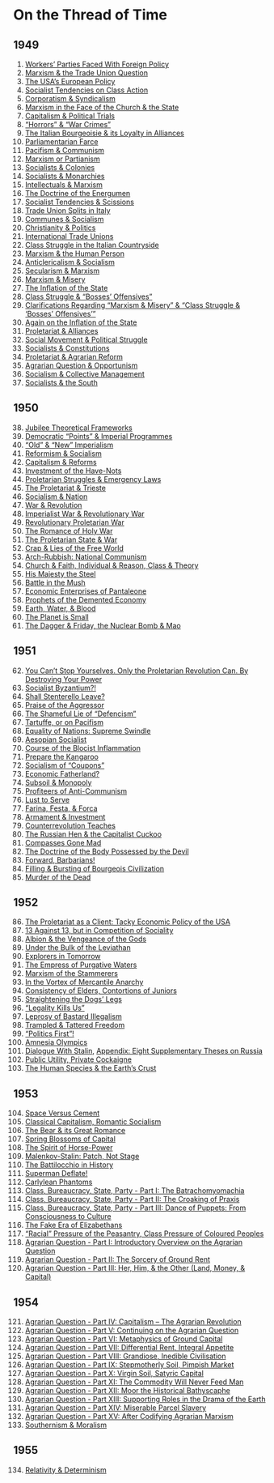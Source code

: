 # On the Thread of Time
## 1949
1. [Workers’ Parties Faced With Foreign Policy](https://www.international-communist-party.org/English/Texts/ThreadTi/49Workersparties.htm)
2. [Marxism & the Trade Union Question](https://www.international-communist-party.org/English/Texts/ThreadTi/49MarxismTUQuestion.htm)
3. [The USA’s European Policy](https://www.international-communist-party.org/English/Texts/ThreadTi/49UsaEuropeanPolicy.htm)
4. [Socialist Tendencies on Class Action](https://libriincogniti.wordpress.com/2018/06/03/on-the-thread-of-time-the-socialist-tendencies-and-the-question-of-power/)
5. [Corporatism & Syndicalism](https://libriincogniti.wordpress.com/2018/06/03/on-the-thread-of-time-corporatism-and-trade-unionism/)
6. [Marxism in the Face of the Church & the State](https://libriincogniti.wordpress.com/2018/06/05/on-the-thread-of-time-marxism-in-the-face-of-the-church-and-the-state/)
7. [Capitalism & Political Trials](https://libriincogniti.wordpress.com/2018/06/06/on-the-thread-of-time-capitalism-and-political-trials/)
8. [“Horrors” & “War Crimes”](https://www.international-communist-party.org/English/REPORTS/WARS/HorrorsCrimes_1949.htm)
9. [The Italian Bourgeoisie & its Loyalty in Alliances](https://libriincogniti.wordpress.com/2019/03/20/on-the-thread-of-time-the-italian-bourgeoisie-and-its-loyalty-in-alliances/)
10. [Parliamentarian Farce](https://libriincogniti.wordpress.com/2018/07/04/on-the-thread-of-time-parliamentarian-farce/)
11. [Pacifism & Communism](https://www.international-communist-party.org/English/REPORTS/WARS/Pacifism_Communism_1949.htm)
12. [Marxism or Partianism](https://www.international-communist-party.org/English/REPORTS/WARS/Partisanism_1949.htm)
13. [Socialists & Colonies](https://libriincogniti.wordpress.com/2018/06/10/on-the-thread-of-time-the-socialists-and-the-colonies/)
14. [Socialists & Monarchies](https://libriincogniti.wordpress.com/2018/06/12/on-the-thread-of-time-socialists-and-monarchies/)
15. [Intellectuals & Marxism](https://libriincogniti.wordpress.com/2018/06/24/on-the-thread-of-time-intellectuals-and-marxism/)
16. [The Doctrine of the Energumen](https://libriincogniti.wordpress.com/2019/03/20/on-the-thread-of-time-the-doctrine-of-the-energumen/)
17. [Socialist Tendencies & Scissions](https://libriincogniti.wordpress.com/2019/03/24/on-the-thread-of-time-socialist-tendencies-and-scissions/)
18. [Trade Union Splits in Italy](https://www.international-communist-party.org/English/Texts/ThreadTi/49TradeUnionSplits.htm)
19. [Communes & Socialism](https://libriincogniti.wordpress.com/2019/03/26/on-the-thread-of-time-communes-and-socialism/)
20. [Christianity & Politics](https://libriincogniti.wordpress.com/2019/03/17/on-the-thread-of-time-christianity-and-politics/)
21. [International Trade Unions](https://libriincogniti.wordpress.com/2019/10/23/on-the-thread-of-time-international-trade-unions/)
22. [Class Struggle in the Italian Countryside](https://libriincogniti.wordpress.com/2019/10/23/on-the-thread-of-time-class-struggle-in-the-italian-countryside/)
23. [Marxism & the Human Person](https://libriincogniti.wordpress.com/2019/10/24/on-the-thread-of-time-marxism-and-the-human-person/)
24. [Anticlericalism & Socialism](https://libriincogniti.wordpress.com/2019/10/24/on-the-thread-of-time-anticlericalism-and-socialism/)
25. [Secularism & Marxism]()
26. [Marxism & Misery]()
27. [The Inflation of the State](https://www.international-communist-party.org/English/Texts/ThreadTi/49InflationState.htm)
28. [Class Struggle & “Bosses’ Offensives”](https://www.international-communist-party.org/English/Texts/ThreadTi/FdTOffen.htm)
29. [Clarifications Regarding “Marxism & Misery” & “Class Struggle & ‘Bosses’ Offensives’”]()
30. [Again on the Inflation of the State](https://libriincogniti.wordpress.com/2019/10/27/on-the-thread-of-time-again-on-the-inflation-of-the-state/)
31. [Proletariat & Alliances](https://libriincogniti.wordpress.com/2019/10/27/on-the-thread-of-time-proletariat-and-alliances/)
32. [Social Movement & Political Struggle](https://libriincogniti.wordpress.com/2019/11/07/on-the-thread-of-time-social-movement-and-political-struggle/)
33. [Socialists & Constitutions](https://libriincogniti.wordpress.com/2019/03/18/on-the-thread-of-time-socialists-and-constitutions/)
34. [Proletariat & Agrarian Reform](https://libriincogniti.wordpress.com/2020/03/30/on-the-thread-of-time-proletariat-and-agrarian-reform/)
35. [Agrarian Question & Opportunism]()
36. [Socialism & Collective Management](https://libriincogniti.wordpress.com/2020/03/29/on-the-thread-of-time-socialism-and-collective-management/)
37. [Socialists & the South](https://www.international-communist-party.org/English/Texts/ThreadTi/49SocialistsAndSouth.htm)
## 1950
38. [Jubilee Theoretical Frameworks]()
39. [Democratic “Points” & Imperial Programmes](https://libriincogniti.wordpress.com/2020/08/11/on-the-thread-of-time-democratic-points-and-imperial-programmes/)
40. [“Old” & “New” Imperialism](https://libriincogniti.wordpress.com/2020/08/11/on-the-thread-of-time-old-and-new-imperialism/)
41. [Reformism & Socialism]()
42. [Capitalism & Reforms]()
43. [Investment of the Have-Nots]()
44. [Proletarian Struggles & Emergency Laws]()
45. [The Proletariat & Trieste]()
46. [Socialism & Nation](https://www.international-communist-party.org/English/REPORTS/WARS/Socialism_and_Nation_1950.htm)
47. [War & Revolution](https://www.international-communist-party.org/English/REPORTS/WARS/WarAndRevolution_1950.htm)
48. [Imperialist War & Revolutionary War](https://www.international-communist-party.org/English/REPORTS/WARS/Imperialist_Rev_Wars_1950.htm)
49. [Revolutionary Proletarian War](https://www.international-communist-party.org/English/REPORTS/WARS/RevolutionaryProletarianWar_1950.htm)
50. [The Romance of Holy War](https://www.international-communist-party.org/English/REPORTS/WARS/RomanceOfJustWar_1950.htm)
51. [The Proletarian State & War](https://www.international-communist-party.org/English/REPORTS/WARS/ProletarianStateWar_1950.htm)
52. [Crap & Lies of the Free World]()
53. [Arch-Rubbish: National Communism]()
54. [Church & Faith, Individual & Reason, Class & Theory]()
55. [His Majesty the Steel]()
56. [Battle in the Mush]()
57. [Economic Enterprises of Pantaleone]()
58. [Prophets of the Demented Economy]()
59. [Earth, Water, & Blood]()
60. [The Planet is Small](https://www.international-communist-party.org/English/REPORTS/WARS/PlanetSmall_1950.htm)
61. [The Dagger & Friday, the Nuclear Bomb & Mao](https://www.international-communist-party.org/English/REPORTS/WARS/DaggerAndFriday_1950.htm)
## 1951
62. [You Can’t Stop Yourselves. Only the Proletarian Revolution Can. By Destroying Your Power](https://www.international-communist-party.org/English/REPORTS/WARS/Cant_stop_1951.htm)
63. [Socialist Byzantium?!]()
64. [Shall Stenterello Leave?](https://www.international-communist-party.org/English/REPORTS/WARS/Stenterello_1951.htm)
65. [Praise of the Aggressor](https://www.international-communist-party.org/English/REPORTS/WARS/Praise_Aggressor_51.htm)
66. [The Shameful Lie of “Defencism”](https://www.international-communist-party.org/English/REPORTS/WARS/Defencism_1951.htm)
67. [Tartuffe, or on Pacifism](https://www.international-communist-party.org/English/REPORTS/WARS/Tartuffe_1951.htm)
68. [Equality of Nations: Supreme Swindle](https://www.international-communist-party.org/English/REPORTS/WARS/Equality_of_nations_1951.htm)
69. [Aesopian Socialist]()
70. [Course of the Blocist Inflammation]()
71. [Prepare the Kangaroo]()
72. [Socialism of “Coupons”]()
73. [Economic Fatherland?]()
74. [Subsoil & Monopoly]()
75. [Profiteers of Anti-Communism]()
76. [Lust to Serve]()
77. [Farina, Festa, & Forca]()
78. [Armament & Investment]()
79. [Counterrevolution Teaches]()
80. [The Russian Hen & the Capitalist Cuckoo]()
81. [Compasses Gone Mad](https://libriincogniti.wordpress.com/2020/04/18/on-the-thread-of-time-compasses-gone-mad/)
82. [The Doctrine of the Body Possessed by the Devil](https://www.international-communist-party.org/CommLeft/CL17.htm#DOCTRINEOFTHEBODY)
83. [Forward, Barbarians!](https://libriincogniti.wordpress.com/2018/02/23/on-the-thread-of-time-forward-barbarians/)
84. [Filling & Bursting of Bourgeois Civilization](https://www.international-communist-party.org/CommLeft/CL17.htm#FILLINGANDBURSTING)
85. [Murder of the Dead](https://www.international-communist-party.org/CommLeft/CL17.htm#MURDEROFTHEDEAD)
## 1952
86. [The Proletariat as a Client: Tacky Economic Policy of the USA]()
87. [13 Against 13, but in Competition of Sociality]()
88. [Albion & the Vengeance of the Gods]()
89. [Under the Bulk of the Leviathan](https://www.international-communist-party.org/English/Texts/ThreadTi/52Leviathan.htm)
90. [Explorers in Tomorrow]()
91. [The Empress of Purgative Waters]()
92. [Marxism of the Stammerers](https://www.international-communist-party.org/English/Texts/ThreadTi/52Stammerers.htm)
93. [In the Vortex of Mercantile Anarchy](https://libriincogniti.wordpress.com/2020/08/25/on-the-thread-of-time-in-the-vortex-of-mercantile-anarchy/)
94. [Consistency of Elders, Contortions of Juniors]()
95. [Straightening the Dogs’ Legs](http://www.international-communist-party.org/English/Texts/ThreadTi/52DogsLe.htm)
96. [“Legality Kills Us”]()
97. [Leprosy of Bastard Illegalism]()
98. [Trampled & Tattered Freedom]()
99. [“Politics First”!]()
100. [Amnesia Olympics]()
101. [Dialogue With Stalin](https://libriincogniti.wordpress.com/2017/12/13/amadeo-bordiga-dialogue-with-stalin/), [Appendix: Eight Supplementary Theses on Russia](https://sinistra.net/lib/upt/comlef/art/eightsuppe.html)
102. [Public Utility, Private Cockaigne]()
103. [The Human Species & the Earth’s Crust](http://www.quinterna.org/lingue/english/historical_en/human_species_and_earthcrust.htm)
## 1953
104. [Space Versus Cement](https://libriincogniti.wordpress.com/2020/03/21/on-the-thread-of-time-space-versus-cement/)
105. [Classical Capitalism, Romantic Socialism]()
106. [The Bear & its Great Romance]()
107. [Spring Blossoms of Capital]()
108. [The Spirit of Horse-Power](https://www.international-communist-party.org/CommLeft/CL17.htm#THE_SPIRIT_OF_HORSE_POWER)
109. [Malenkov-Stalin: Patch, Not Stage]()
110. [The Battilocchio in History](http://www.international-communist-party.org/English/Texts/ThreadTi/Battiloc.htm)
111. [Superman Deflate!](https://www.international-communist-party.org/CommLeft/CL50.htm#superman)
112. [Carlylean Phantoms](http://www.international-communist-party.org/English/Texts/ThreadTi/53Carlyl.htm)
113. [Class, Bureaucracy, State, Party - Part I: The Batrachomyomachia](https://www.international-communist-party.org/English/Texts/ThreadTi/53Batrac.htm)
114. [Class, Bureaucracy, State, Party - Part II: The Croaking of Praxis](https://www.international-communist-party.org/CommLeft/CL49.htm#Croaking)
115. [Class, Bureaucracy, State, Party - Part III: Dance of Puppets: From Consciousness to Culture](https://www.international-communist-party.org/CommLeft/CL49.htm#Puppets)
116. [The Fake Era of Elizabethans]()
117. [“Racial” Pressure of the Peasantry, Class Pressure of Coloured Peoples](https://libriincogniti.wordpress.com/2018/05/20/on-the-thread-of-time-racial-pressure-of-the-peasantry-class-pressure-of-people-of-colour/)
118. [Agrarian Question - Part I: Introductory Overview on the Agrarian Question]()
119. [Agrarian Question - Part II: The Sorcery of Ground Rent](https://libriincogniti.wordpress.com/2018/10/13/on-the-thread-of-time-the-sorcery-of-ground-rent/)
120. [Agrarian Question - Part III: Her, Him, & the Other (Land, Money, & Capital)](https://libriincogniti.wordpress.com/2018/10/14/on-the-thread-of-time-her-him-and-the-other-land-money-and-capital/)
## 1954
121. [Agrarian Question - Part IV: Capitalism – The Agrarian Revolution](https://libriincogniti.wordpress.com/2018/10/15/on-the-thread-of-time-capitalism-the-agrarian-revolution/)
122. [Agrarian Question - Part V: Continuing on the Agrarian Question](https://libriincogniti.wordpress.com/2018/10/19/on-the-thread-of-time-continuing-on-the-agrarian-question/)
123. [Agrarian Question - Part VI: Metaphysics of Ground Capital](https://libriincogniti.wordpress.com/2019/03/13/on-the-thread-of-time-metaphysics-of-ground-capital/)
124. [Agrarian Question - Part VII: Differential Rent, Integral Appetite]()
125. [Agrarian Question - Part VIII: Grandiose, Inedible Civilisation]()
126. [Agrarian Question - Part IX: Stepmotherly Soil, Pimpish Market]()
127. [Agrarian Question - Part X: Virgin Soil, Satyric Capital]()
128. [Agrarian Question - Part XI: The Commodity Will Never Feed Man]()
129. [Agrarian Question - Part XII: Moor the Historical Bathyscaphe]()
130. [Agrarian Question - Part XIII: Supporting Roles in the Drama of the Earth]()
131. [Agrarian Question - Part XIV: Miserable Parcel Slavery]()
132. [Agrarian Question - Part XV: After Codifying Agrarian Marxism]()
133. [Southernism & Moralism](https://www.international-communist-party.org/English/Texts/ThreadTi/54Southernism.htm)
## 1955
134. [Relativity & Determinism]()

